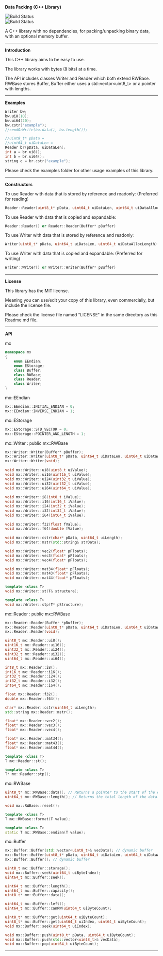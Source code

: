 **Data Packing (C++ Library)**

![Build Status](https://github.com/MexUK/mxDataPacking/actions/workflows/msbuild.yml/badge.svg)  
![Build Status](https://github.com/MexUK/mxDataPacking/actions/workflows/cmake-win-linux-mac.yml/badge.svg)

A C++ library with no dependencies, for packing/unpacking binary data, with an optional memory buffer.

-----

**Introduction**

This C++ library aims to be easy to use.  
  
The library works with bytes (8 bits) at a time.  
  
The API includes classes Writer and Reader which both extend RWBase.  
RWBase stores Buffer, Buffer either uses a std::vector<uint8_t> or a pointer with lengths.

-----

**Examples**

```cpp
Writer bw;
bw.ui8(10);
bw.ui64(20);
bw.cstr("example");
//sendOrWrite(bw.data(), bw.length());

//uint8_t* pData =
//uint64_t uiDataLen =
Reader br(pData, uiDataLen);
int a = br.ui8();
int b = br.ui64();
string c = br.cstr("example");
```

Please check the examples folder for other usage examples of this library.

-----

**Constructors**

To use Reader with data that is stored by reference and readonly: (Preferred for reading)  
```cpp
Reader::Reader(uint8_t* pData, uint64_t uiDataLen, uint64_t uiDataAllocLength)
```
  
To use Reader with data that is copied and expandable:  
```cpp
Reader::Reader() or Reader::Reader(Buffer* pBuffer)
```
  
To use Writer with data that is stored by reference and readonly:  
```cpp
Writer(uint8_t* pData, uint64_t uiDataLen, uint64_t uiDataAllocLength)
```
  
To use Writer with data that is copied and expandable: (Preferred for writing)
```cpp
Writer::Writer() or Writer::Writer(Buffer* pBuffer)
```

-----

**License**

This library has the MIT license.  
  
Meaning you can use/edit your copy of this library, even commercially, but include the license file.  
  
Please check the license file named "LICENSE" in the same directory as this Readme.md file.

-----

**API**

mx

```cpp
namespace mx
{
	enum EEndian;
	enum EStorage;
	class Buffer;
	class RWBase;
	class Reader;
	class Writer;
}
```

mx::EEndian

```cpp
mx::EEndian::INITIAL_ENDIAN = 0;
mx::EEndian::INVERSE_ENDIAN = 1;
```

mx::EStorage

```cpp
mx::EStorage::STD_VECTOR = 0;
mx::EStorage::POINTER_AND_LENGTH = 1;
```

mx::Writer : public mx::RWBase

```cpp
mx::Writer::Writer(Buffer* pBuffer);
mx::Writer::Writer(uint8_t* pData, uint64_t uiDataLen, uint64_t uiDataAllocLength = 0);
mx::Writer::Writer(void);
	
void mx::Writer::ui8(uint8_t uiValue);
void mx::Writer::ui16(uint16_t uiValue);
void mx::Writer::ui24(uint32_t uiValue);
void mx::Writer::ui32(uint32_t uiValue);
void mx::Writer::ui64(uint64_t uiValue);
	
void mx::Writer::i8(int8_t iValue);
void mx::Writer::i16(int16_t iValue);
void mx::Writer::i24(int32_t iValue);
void mx::Writer::i32(int32_t iValue);
void mx::Writer::i64(int64_t iValue);
	
void mx::Writer::f32(float fValue);
void mx::Writer::f64(double fValue);
	
void mx::Writer::cstr(char* pData, uint64_t uiLength);
void mx::Writer::mstr(std::string& strData);

void mx::Writer::vec2(float* pFloats);
void mx::Writer::vec3(float* pFloats);
void mx::Writer::vec4(float* pFloats);

void mx::Writer::mat34(float* pFloats);
void mx::Writer::mat43(float* pFloats);
void mx::Writer::mat44(float* pFloats);

template <class T>
void mx::Writer::st(T& structure);

template <class T>
void mx::Writer::stp(T* pStructure);
```

mx::Reader : public mx::RWBase

```cpp
mx::Reader::Reader(Buffer *pBuffer);
mx::Reader::Reader(uint8_t* pData, uint64_t uiDataLen, uint64_t uiDataAllocLength = 0);
mx::Reader::Reader(void);

uint8_t mx::Reader::ui8();
uint16_t mx::Reader::ui16();
uint32_t mx::Reader::ui24();
uint32_t mx::Reader::ui32();
uint64_t mx::Reader::ui64();

int8_t mx::Reader::i8();
int16_t mx::Reader::i16();
int32_t mx::Reader::i24();
int32_t mx::Reader::i32();
int64_t mx::Reader::i64();

float mx::Reader::f32();
double mx::Reader::f64();

char* mx::Reader::cstr(uint64_t uiLength);
std::string mx::Reader::mstr();

float* mx::Reader::vec2();
float* mx::Reader::vec3();
float* mx::Reader::vec4();

float* mx::Reader::mat34();
float* mx::Reader::mat43();
float* mx::Reader::mat44();

template <class T>
T mx::Reader::st();

template <class T>
T* mx::Reader::stp();
```

mx::RWBase

```cpp
uint8_t* mx::RWBase::data(); // Returns a pointer to the start of the data.
uint64_t mx::RWBase::length(); // Returns the total length of the data.

void mx::RWBase::reset();

template <class T>
T mx::RWBase::format(T value);

template <class T>
static T mx::RWBase::endian(T value);
```

mx::Buffer

```cpp
mx::Buffer::Buffer(std::vector<uint8_t>& vecData); // dynamic buffer
mx::Buffer::Buffer(uint8_t* pData, uint64_t uiDataLen, uint64_t uiDataAllocLength = 0); // readonly buffer
mx::Buffer::Buffer(); // dynamic buffer

uint8_t mx::Buffer::storage();
void mx::Buffer::seek(uint64_t uiByteIndex);
uint64_t mx::Buffer::seek();

uint64_t mx::Buffer::length();
uint64_t mx::Buffer::capacity();
uint8_t* mx::Buffer::data();

uint64_t mx::Buffer::left();
uint64_t mx::Buffer::canRW(uint64_t uiByteCount);

uint8_t* mx::Buffer::get(uint64_t uiByteCount);
uint8_t* mx::Buffer::get(uint64_t uiIndex, uint64_t uiByteCount);
void mx::Buffer::seek(uint64_t uiIndex);

void mx::Buffer::push(uint8_t* pData, uint64_t uiByteCount);
void mx::Buffer::push(std::vector<uint8_t>& vecData);
void mx::Buffer::pop(uint64_t uiByteCount);
```

-----


